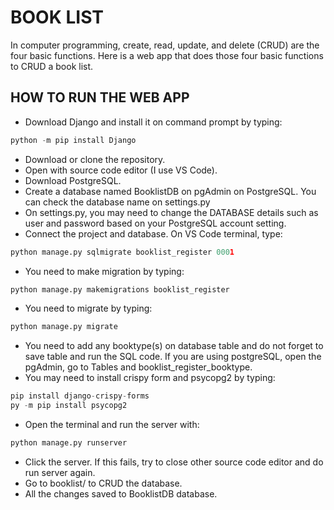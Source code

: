 # BOOK LIST

In computer programming, create, read, update, and delete (CRUD) are the four basic functions. Here is a web app that does those four basic functions to CRUD a book list.

## HOW TO RUN THE WEB APP

- Download Django and install it on command prompt by typing: 
```python
python -m pip install Django
```
- Download or clone the repository.
- Open with source code editor (I use VS Code).
- Download PostgreSQL.
- Create a database named BooklistDB on pgAdmin on PostgreSQL. You can check the database name on settings.py
- On settings.py, you may need to change the DATABASE details such as user and password based on your PostgreSQL account setting.
- Connect the project and database. On VS Code terminal, type: 
```python
python manage.py sqlmigrate booklist_register 0001
```
- You need to make migration by typing: 
```python
python manage.py makemigrations booklist_register
```
- You need to migrate by typing:
```python
python manage.py migrate
```
- You need to add any booktype(s) on database table and do not forget to save table and run the SQL code. If you are using postgreSQL, open the pgAdmin, go to Tables and booklist_register_booktype.
- You may need to install crispy form and psycopg2 by typing: 
```python
pip install django-crispy-forms
py -m pip install psycopg2
```
- Open the terminal and run the server with: 
```python
python manage.py runserver
```
- Click the server. If this fails, try to close other source code editor and do run server again.
- Go to booklist/ to CRUD the database.
- All the changes saved to BooklistDB database.
